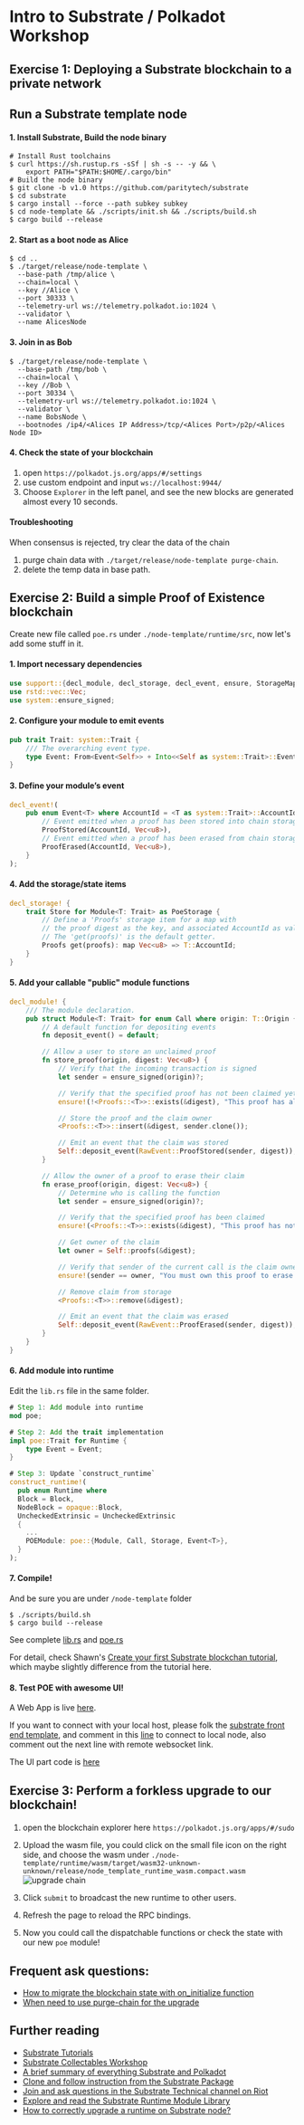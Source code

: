 # Intro to Substrate / Polkadot Workshop

## Exercise 1: Deploying a Substrate blockchain to a private network

## Run a Substrate template node

#### 1. Install Substrate, Build the node binary

```shell
# Install Rust toolchains
$ curl https://sh.rustup.rs -sSf | sh -s -- -y && \
	export PATH="$PATH:$HOME/.cargo/bin"
# Build the node binary
$ git clone -b v1.0 https://github.com/paritytech/substrate
$ cd substrate
$ cargo install --force --path subkey subkey
$ cd node-template && ./scripts/init.sh && ./scripts/build.sh
$ cargo build --release
```

#### 2. Start as a boot node as Alice 


```shell
$ cd ..
$ ./target/release/node-template \
  --base-path /tmp/alice \
  --chain=local \
  --key //Alice \
  --port 30333 \
  --telemetry-url ws://telemetry.polkadot.io:1024 \
  --validator \
  --name AlicesNode
```

#### 3. Join in as Bob

```shell
$ ./target/release/node-template \
  --base-path /tmp/bob \
  --chain=local \
  --key //Bob \
  --port 30334 \
  --telemetry-url ws://telemetry.polkadot.io:1024 \
  --validator \
  --name BobsNode \
  --bootnodes /ip4/<Alices IP Address>/tcp/<Alices Port>/p2p/<Alices Node ID>
```

#### 4. Check the state of your blockchain

1. open `https://polkadot.js.org/apps/#/settings`
2. use custom endpoint and input `ws://localhost:9944/`
3. Choose `Explorer` in the left panel, and see the new blocks are generated almost every 10 seconds.

#### Troubleshooting
When consensus is rejected, try clear the data of the chain
1. purge chain data with `./target/release/node-template purge-chain`.
2. delete the temp data in base path. 

## Exercise 2: Build a simple Proof of Existence blockchain

Create new file called `poe.rs` under `./node-template/runtime/src`, now let's add some stuff in it.

#### 1. Import necessary dependencies
```rust
use support::{decl_module, decl_storage, decl_event, ensure, StorageMap};
use rstd::vec::Vec;
use system::ensure_signed;
```

#### 2. Configure your module to emit events

```rust
pub trait Trait: system::Trait {
    /// The overarching event type.
    type Event: From<Event<Self>> + Into<<Self as system::Trait>::Event>;
}
```

#### 3. Define your module’s event

```rust
decl_event!(
    pub enum Event<T> where AccountId = <T as system::Trait>::AccountId {
        // Event emitted when a proof has been stored into chain storage
        ProofStored(AccountId, Vec<u8>),
        // Event emitted when a proof has been erased from chain storage
        ProofErased(AccountId, Vec<u8>),
    }
);
```

#### 4. Add the storage/state items
```rust
decl_storage! {
	trait Store for Module<T: Trait> as PoeStorage {
        // Define a 'Proofs' storage item for a map with
        // the proof digest as the key, and associated AccountId as value.
        // The 'get(proofs)' is the default getter.
		Proofs get(proofs): map Vec<u8> => T::AccountId;
	}
}
```

#### 5. Add your callable "public" module functions
```rust
decl_module! {
    /// The module declaration.
    pub struct Module<T: Trait> for enum Call where origin: T::Origin {
        // A default function for depositing events
        fn deposit_event() = default;

        // Allow a user to store an unclaimed proof
        fn store_proof(origin, digest: Vec<u8>) {
            // Verify that the incoming transaction is signed
            let sender = ensure_signed(origin)?;

            // Verify that the specified proof has not been claimed yet
            ensure!(!<Proofs::<T>>::exists(&digest), "This proof has already been claimed");

            // Store the proof and the claim owner
            <Proofs::<T>>::insert(&digest, sender.clone());

            // Emit an event that the claim was stored
            Self::deposit_event(RawEvent::ProofStored(sender, digest));
        }

        // Allow the owner of a proof to erase their claim
        fn erase_proof(origin, digest: Vec<u8>) {
            // Determine who is calling the function
            let sender = ensure_signed(origin)?;

            // Verify that the specified proof has been claimed
            ensure!(<Proofs::<T>>::exists(&digest), "This proof has not been stored yet");

            // Get owner of the claim
            let owner = Self::proofs(&digest);

            // Verify that sender of the current call is the claim owner
            ensure!(sender == owner, "You must own this proof to erase it");

            // Remove claim from storage
            <Proofs::<T>>::remove(&digest);

            // Emit an event that the claim was erased
            Self::deposit_event(RawEvent::ProofErased(sender, digest));
        }
    }
}
```

#### 6. Add module into runtime

Edit the `lib.rs` file in the same folder.

```rust
# Step 1: Add module into runtime
mod poe;
```

```rust
# Step 2: Add the trait implementation
impl poe::Trait for Runtime {
	type Event = Event;
}
```

```rust
# Step 3: Update `construct_runtime`
construct_runtime!(
  pub enum Runtime where
  Block = Block,
  NodeBlock = opaque::Block,
  UncheckedExtrinsic = UncheckedExtrinsic
  {
    ...
    POEModule: poe::{Module, Call, Storage, Event<T>},
  }
);
```

#### 7. Compile! 
And be sure you are under `/node-template` folder
```shell
$ ./scripts/build.sh
$ cargo build --release
```
See complete [lib.rs](./workshop-china-september/lib.rs) and [poe.rs](./workshop-china-september/poe.rs)

For detail, check Shawn's [Create your first Substrate blockchan tutorial](https://hackmd.io/B-jWKzRCQmq1gPtFFkXjFA#Proof-Of-Existence-Chain), which maybe slightly difference from the tutorial here.

#### 8. Test POE with awesome UI!

A Web App is live [here](https://substrate.dev/substrate-front-end-template/).

If you want to connect with your local host, please folk the [substrate front end template](https://github.com/substrate-developer-hub/substrate-front-end-template/), 
and comment in this [line](https://github.com/substrate-developer-hub/substrate-front-end-template/) to connect to local node, also comment out
the next line with remote websocket link.

The UI part code is [here](https://github.com/substrate-developer-hub/substrate-front-end-template/blob/master/src/examples/ProofOfExistence.jsx)

## Exercise 3: Perform a forkless upgrade to our blockchain!

#### 
1. open the blockchain explorer here `https://polkadot.js.org/apps/#/sudo`
2. Upload the wasm file, you could click on the small file icon on the right side, and choose the wasm under `./node-template/runtime/wasm/target/wasm32-unknown-unknown/release/node_template_runtime_wasm.compact.wasm`
![upgrade chain](./workshop-china-september/upgradeChain.png)

3. Click `submit` to broadcast the new runtime to other users.
4. Refresh the page to reload the RPC bindings.
5. Now you could call the dispatchable functions or check the state with our new `poe` module!


## Frequent ask questions:

- [How to migrate the blockchain state with on_initialize function](https://stackoverflow.com/questions/56699795/what-order-is-on-initialize-invoked-across-different-modules-in-a-substrate-ru)
- [When need to use purge-chain for the upgrade](https://stackoverflow.com/questions/57933433/how-to-correctly-upgrade-a-runtime-on-substrate-node)

## Further reading

- [Substrate Tutorials](https://substrate.dev/en/tutorials)
- [Substrate Collectables Workshop](https://substrate.dev/substrate-collectables-workshop/#/)
- [A brief summary of everything Substrate and Polkadot](https://medium.com/polkadot-network/a-brief-summary-of-everything-substrate-and-polkadot-f1f21071499d)
- [Clone and follow instruction from the Substrate Package](https://github.com/shawntabrizi/substrate-package)
- [Join and ask questions in the Substrate Technical channel on Riot](https://riot.im/app/#/room/!HzySYSaIhtyWrwiwEV:matrix.org)
- [Explore and read the Substrate Runtime Module Library](https://github.com/paritytech/substrate/tree/master/srml)
- [How to correctly upgrade a runtime on Substrate node?](https://stackoverflow.com/questions/57933433/how-to-correctly-upgrade-a-runtime-on-substrate-node/57934827#57934827)

